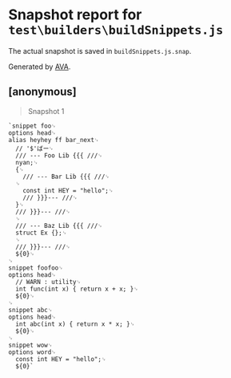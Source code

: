 # Snapshot report for `test\builders\buildSnippets.js`

The actual snapshot is saved in `buildSnippets.js.snap`.

Generated by [AVA](https://ava.li).

## [anonymous]

> Snapshot 1

    `snippet foo␊
    options head␊
    alias heyhey ff bar_next␊
      // '$'ばー␊
      /// --- Foo Lib {{{ ///␊
      nyan;␊
      {␊
        /// --- Bar Lib {{{ ///␊
      ␊
        const int HEY = "hello";␊
        /// }}}--- ///␊
      }␊
      /// }}}--- ///␊
      ␊
      /// --- Baz Lib {{{ ///␊
      struct Ex {};␊
      ␊
      /// }}}--- ///␊
      ${0}␊
    ␊
    snippet foofoo␊
    options head␊
      // WARN : utility␊
      int func(int x) { return x + x; }␊
      ${0}␊
    ␊
    snippet abc␊
    options head␊
      int abc(int x) { return x * x; }␊
      ${0}␊
    ␊
    snippet wow␊
    options word␊
      const int HEY = "hello";␊
      ${0}`
